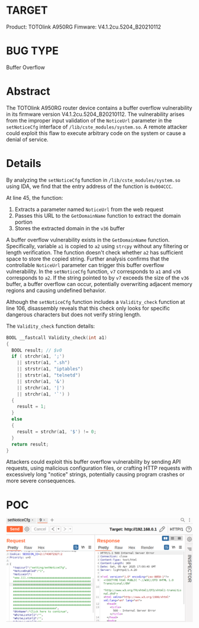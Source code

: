 # TARGET
Product: TOTOlink A950RG
Fimware: V4.1.2cu.5204_B20210112

# BUG TYPE
Buffer Overflow
# Abstract
The TOTOlink A950RG router device contains a buffer overflow vulnerability in its firmware version V4.1.2cu.5204_B20210112. The vulnerability arises from the improper input validation of the `NoticeUrl` parameter in the `setNoticeCfg` interface of `/lib/cste_modules/system.so`. A remote attacker could exploit this flaw to execute arbitrary code on the system or cause a denial of service.
# Details

By analyzing the `setNoticeCfg` function in `/lib/cste_modules/system.so` using IDA, we find that the entry address of the function is `0x004CCC`. 

At line 45, the function:

1. Extracts a parameter named `NoticeUrl` from the web request
2. Passes this URL to the `GetDomainName` function to extract the domain portion
3. Stores the extracted domain in the `v36` buffer

A buffer overflow vulnerability exists in the `GetDomainName` function. Specifically, variable `a1` is copied to `a2` using `strcpy` without any filtering or length verification. The function doesn't check whether `a2` has sufficient space to store the copied string. Further analysis confirms that the controllable `NoticeUrl` parameter can trigger this buffer overflow vulnerability. In the `setNoticeCfg` function, `v7` corresponds to `a1` and `v36` corresponds to `a2`. If the string pointed to by `v7` exceeds the size of the `v36` buffer, a buffer overflow can occur, potentially overwriting adjacent memory regions and causing undefined behavior.

Although the `setNoticeCfg` function includes a `Validity_check` function at line 106, disassembly reveals that this check only looks for specific dangerous characters but does not verify string length.

The `Validity_check` function details:

```c
BOOL __fastcall Validity_check(int a1)
{
  BOOL result; // $v0
  if ( strchr(a1, ';')
    || strstr(a1, ".sh")
    || strstr(a1, "iptables")
    || strstr(a1, "telnetd")
    || strchr(a1, '&')
    || strchr(a1, '|')
    || strchr(a1, '`') )
  {
    result = 1;
  }
  else
  {
    result = strchr(a1, '$') != 0;
  }
  return result;
}
```

Attackers could exploit this buffer overflow vulnerability by sending API requests, using malicious configuration files, or crafting HTTP requests with excessively long "notice" strings, potentially causing program crashes or more severe consequences.

# POC



![Snipaste_2025-04-06_01-00-54](figures/Snipaste_2025-04-06_01-00-54.png)